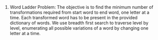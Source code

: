 1. Word Ladder Problem: The objective is to find the minimum number of transformations required from start word to end word, one letter at a time. Each transformed word has to be present in the provided dictionary of words. We use breadth first search to traverse level by level, enumerating all possible variations of a word by changing one letter at a time.

